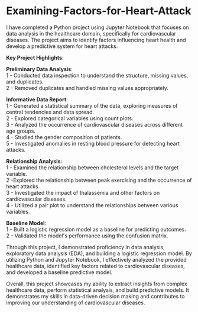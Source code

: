 # Examining-Factors-for-Heart-Attack


I have completed a Python project using Jupyter Notebook that focuses on data analysis in the healthcare domain, specifically for cardiovascular diseases. The project aims to identify factors influencing heart health and develop a predictive system for heart attacks.  <br>

**Key Project Highlights**:  <br>

**Preliminary Data Analysis**: <br>
1 - Conducted data inspection to understand the structure, missing values, and duplicates. <br>
2 - Removed duplicates and handled missing values appropriately. <br>

**Informative Data Report**: <br>
1 - Generated a statistical summary of the data, exploring measures of central tendencies and data spread. <br>
2 - Explored categorical variables using count plots. <br>
3 - Analyzed the occurrence of cardiovascular diseases across different age groups. <br>
4 - Studied the gender composition of patients. <br>
5 - Investigated anomalies in resting blood pressure for detecting heart attacks. <br>

**Relationship Analysis**: <br>
1 - Examined the relationship between cholesterol levels and the target variable. <br>
2 -Explored the relationship between peak exercising and the occurrence of heart attacks. <br>
3 - Investigated the impact of thalassemia and other factors on cardiovascular diseases. <br>
4 - Utilized a pair plot to understand the relationships between various variables. <br>

**Baseline Model**: <br>
1 - Built a logistic regression model as a baseline for predicting outcomes. <br>
2 - Validated the model's performance using the confusion matrix. <br>

Through this project, I demonstrated proficiency in data analysis, exploratory data analysis (EDA), and building a logistic regression model. By utilizing Python and Jupyter Notebook, I effectively analyzed the provided healthcare data, identified key factors related to cardiovascular diseases, and developed a baseline predictive model. <br>

Overall, this project showcases my ability to extract insights from complex healthcare data, perform statistical analysis, and build predictive models. It demonstrates my skills in data-driven decision making and contributes to improving our understanding of cardiovascular diseases. <br>
